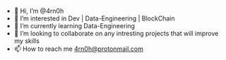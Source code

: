 - 👋 Hi, I’m @4rn0h
- 👀 I’m interested in Dev | Data-Engineering | BlockChain
- 🌱 I’m currently learning Data-Engineering
- 💞️ I’m looking to collaborate on any intresting projects that will improve my skills
- 📫 How to reach me 4rn0h@protonmail.com

<!---
4rn0h/4rn0h is a ✨ special ✨ repository because its `README.md` (this file) appears on your GitHub profile.
You can click the Preview link to take a look at your changes.
--->
